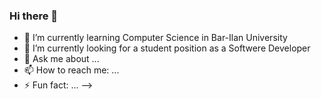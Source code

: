 ### Hi there 👋


- 🌱 I’m currently learning Computer Science in Bar-Ilan University
- 🔭 I’m currently looking for a student position as a Softwere Developer
- 💬 Ask me about ...
- 📫 How to reach me: ...
- ⚡ Fun fact: ...
-->
